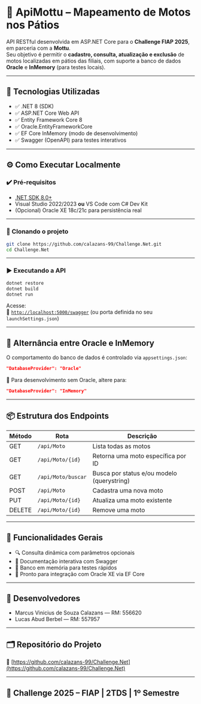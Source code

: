 # 🛵 ApiMottu – Mapeamento de Motos nos Pátios

API RESTful desenvolvida em ASP.NET Core para o **Challenge FIAP 2025**, em parceria com a **Mottu**.  
Seu objetivo é permitir o **cadastro, consulta, atualização e exclusão** de motos localizadas em pátios das filiais, com suporte a banco de dados **Oracle** e **InMemory** (para testes locais).

---

## 🔧 Tecnologias Utilizadas

- ✅ .NET 8 (SDK)
- ✅ ASP.NET Core Web API
- ✅ Entity Framework Core 8
- ✅ Oracle.EntityFrameworkCore
- ✅ EF Core InMemory (modo de desenvolvimento)
- ✅ Swagger (OpenAPI) para testes interativos

---

## ⚙️ Como Executar Localmente

### ✔️ Pré-requisitos

- [.NET SDK 8.0+](https://dotnet.microsoft.com/en-us/download/dotnet/8.0)
- Visual Studio 2022/2023 **ou** VS Code com C# Dev Kit
- (Opcional) Oracle XE 18c/21c para persistência real

---

### 🚀 Clonando o projeto

```bash
git clone https://github.com/calazans-99/Challenge.Net.git
cd Challenge.Net
```

---

### ▶️ Executando a API

```bash
dotnet restore
dotnet build
dotnet run
```

Acesse:  
📍 [`http://localhost:5000/swagger`](http://localhost:5000/swagger) (ou porta definida no seu `launchSettings.json`)

---

## 🔄 Alternância entre Oracle e InMemory

O comportamento do banco de dados é controlado via `appsettings.json`:

```json
"DatabaseProvider": "Oracle"
```

🔁 Para desenvolvimento sem Oracle, altere para:

```json
"DatabaseProvider": "InMemory"
```

---

## 📦 Estrutura dos Endpoints

| Método | Rota                     | Descrição                                  |
|--------|--------------------------|--------------------------------------------|
| GET    | `/api/Moto`              | Lista todas as motos                       |
| GET    | `/api/Moto/{id}`         | Retorna uma moto específica por ID         |
| GET    | `/api/Moto/buscar`       | Busca por status e/ou modelo (querystring) |
| POST   | `/api/Moto`              | Cadastra uma nova moto                     |
| PUT    | `/api/Moto/{id}`         | Atualiza uma moto existente                |
| DELETE | `/api/Moto/{id}`         | Remove uma moto                            |

---

## 🧠 Funcionalidades Gerais

- 🔍 Consulta dinâmica com parâmetros opcionais
- 🚀 Documentação interativa com Swagger
- 🧪 Banco em memória para testes rápidos
- 🔐 Pronto para integração com Oracle XE via EF Core

---

## 👥 Desenvolvedores

- Marcus Vinicius de Souza Calazans — RM: 556620  
- Lucas Abud Berbel — RM: 557957  

---

## 🗂️ Repositório do Projeto

🔗 [https://github.com/calazans-99/Challenge.Net](https://github.com/calazans-99/Challenge.Net)

---

## 📅 Challenge 2025 – FIAP | 2TDS | 1º Semestre
